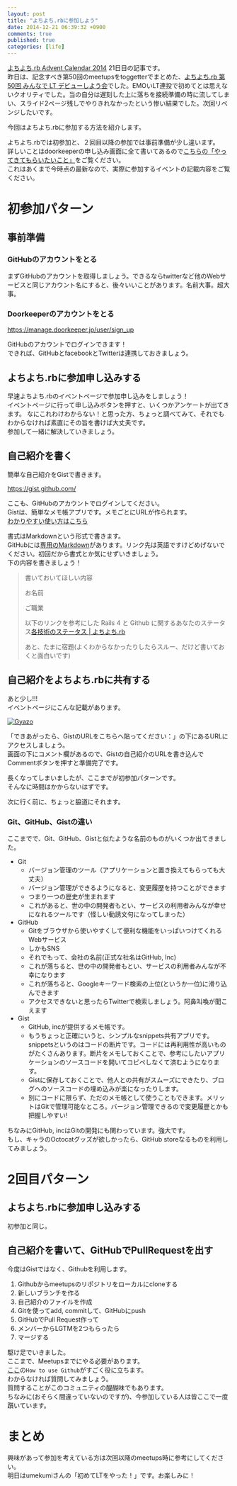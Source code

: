 ```yaml
---
layout: post
title: "よちよち.rbに参加しよう"
date: 2014-12-21 06:39:32 +0900
comments: true
published: true
categories: [life]
---
```


[よちよち.rb Advent Calendar 2014](http://www.adventar.org/calendars/582) 21日目の記事です。   
昨日は、記念すべき第50回のmeetupsをtoggetterでまとめた、[よちよち.rb 第50回 みんなで LT デビューしよう会](http://togetter.com/li/759800)でした。EMOいLT連投で初めてとは思えないクオリティでした。当の自分は遅刻した上に落ちを接続準備の時に流してしまい、スライド2ページ残しでやりきれなかったという惨い結果でした。次回リベンジしたいです。

今回はよちよち.rbに参加する方法を紹介します。  

よちよち.rbでは初参加と、２回目以降の参加では事前準備が少し違います。  
詳しいことはdoorkeeperの申し込み画面に全て書いてあるので[こちらの「やってきてもらいたいこと」](http://yochiyochirb.doorkeeper.jp/events/18523)をご覧ください。   
これはあくまで今時点の最新なので、実際に参加するイベントの記載内容をご覧ください。

<!-- more -->

# 初参加パターン

## 事前準備

### GitHubのアカウントをとる

まずGitHubのアカウントを取得しましょう。できるならtwitterなど他のWebサービスと同じアカウント名にすると、後々いいことがあります。名前大事。超大事。

### Doorkeeperのアカウントをとる

https://manage.doorkeeper.jp/user/sign_up  

GitHubのアカウントでログインできます！  
できれば、GitHubとfacebookとTwitterは連携しておきましょう。  

## よちよち.rbに参加申し込みする

早速よちよち.rbのイベントページで参加申し込みをしましょう！  
イベントページに行って申し込みボタンを押すと、いくつかアンケートが出てきます。  なにこれわけわからない！と思った方、ちょっと調べてみて、それでもわからなければ素直にその旨を書けば大丈夫です。  
参加して一緒に解決していきましょう。  

## 自己紹介を書く

簡単な自己紹介をGistで書きます。  

https://gist.github.com/  

ここも、GitHubのアカウントでログインしてください。  
Gistは、簡単なメモ帳アプリです。メモごとにURLが作られます。  
[わかりやすい使い方はこちら](http://tyoshikawa1106.hatenablog.com/entry/2013/04/10/000026)  

書式はMarkdownという形式で書きます。  
GitHubには[専用のMarkdown](https://help.github.com/articles/github-flavored-markdown/)があります。リンク先は英語ですけどめげないでください。初回だから書式とか気にせずいきましょう。  
下の内容を書きましょう！


> 書いておいてほしい内容
>
> お名前   
> 
> ご職業  
> 
> 以下のリンクを参考にした Rails 4 と Github に関するあなたのステータス[各技術のステータス | よちよち.rb](https://github.com/yochiyochirb/meetups/blob/master/member_status.md)  
> 
> あと、たまに宿題(よくわからなかったりしたらスルー、だけど書いておくと面白いです)


## 自己紹介をよちよち.rbに共有する

あと少し!!!  
イベントページにこんな記載があります。

[![Gyazo](http://i.gyazo.com/ad27260e7de843e1126b828273904580.png)](http://gyazo.com/ad27260e7de843e1126b828273904580)

「できあがったら、GistのURLをこちらへ貼ってください：」の下にあるURLにアクセスしましょう。  
画面の下にコメント欄があるので、Gistの自己紹介のURLを書き込んでCommentボタンを押すと準備完了です。

長くなってしまいましたが、ここまでが初参加パターンです。  
そんなに時間はかからないはずです。

次に行く前に、ちょっと脇道にそれます。

### Git、GitHub、Gistの違い

ここまでで、Git、GitHub、Gistと似たような名前のものがいくつか出てきました。


* Git
  - バージョン管理のツール（アプリケーションと置き換えてもらっても大丈夫）
  - バージョン管理ができるようになると、変更履歴を持つことができます
  - つまり一つの歴史が生まれます
  - これがあると、世の中の開発者もとい、サービスの利用者みんなが幸せになれるツールです（怪しい勧誘文句になってしまった）
* GitHub
  - Gitをブラウザから使いやすくして便利な機能をいっぱいつけてくれるWebサービス
  - しかもSNS
  - それでもって、会社の名前(正式な社名はGitHub, Inc)
  - これが落ちると、世の中の開発者もとい、サービスの利用者みんなが不幸になります
  - これが落ちると、Googleキーワード検索の上位(というか一位)に滑り込んできます
  - アクセスできないと思ったらTwitterで検索しましょう。阿鼻叫喚が聞こえます
* Gist
  - GitHub, incが提供するメモ帳です。
  - もうちょっと正確にいうと、シンプルなsnippets共有アプリです。snippetsというのはコードの断片です。コードには再利用性が高いものがたくさんあります。断片をメモしておくことで、参考にしたいアプリケーションのソースコードを開いてコピペしなくて済むようになります。
  - Gistに保存しておくことで、他人との共有がスムーズにできたり、ブログへのソースコードの埋め込みが楽になったりします。
  - 別にコードに限らず、ただのメモ帳として使うこともできます。メリットはGitで管理可能なところ。バージョン管理できるので変更履歴とかも把握しやすい!
    
ちなみにGitHub, incはGitの開発にも関わっています。強大です。  
もし、キャラのOctocatグッズが欲しかったら、GitHub storeなるものを利用してみましょう。

# 2回目パターン

## よちよち.rbに参加申し込みする

初参加と同じ。

## 自己紹介を書いて、GitHubでPullRequestを出す

今度はGistではなく、Githubを利用します。

1. Githubからmeetupsのリポジトリをローカルにcloneする
2. 新しいブランチを作る
3. 自己紹介のファイルを作成
4. Gitを使ってadd, commitして、GitHubにpush
5. GitHubでPull Request作って
6. メンバーからLGTMを2つもらったら
7. マージする

駆け足でいきました。  
ここまで、Meetupsまでにやる必要があります。  
[ここ](https://github.com/yochiyochirb/meetups/wiki#how-to-use-github)の`How to use Github`がすごく役に立ちます。  
わからなければ質問してみましょう。    
質問することがこのコミュニティの醍醐味でもあります。  
ちなみに(おそらく間違っていないのですが)、今参加している人は皆ここで一度躓いています。  

# まとめ

興味があって参加を考えている方は次回以降のmeetups時に参考にしてください。  
明日はumekumiさんの「初めてLTをやった！」です。お楽しみに！
